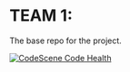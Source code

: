 # TEAM 1: 

The base repo for the project. 

[![CodeScene Code Health](https://codescene.io/projects/43002/status-badges/code-health)](https://codescene.io/projects/43002)


